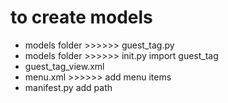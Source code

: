 # to create models
- models folder >>>>>> guest_tag.py
- models folder >>>>>> init.py import guest_tag
- guest_tag_view.xml
- menu.xml >>>>>> add menu items
- manifest.py add path 
